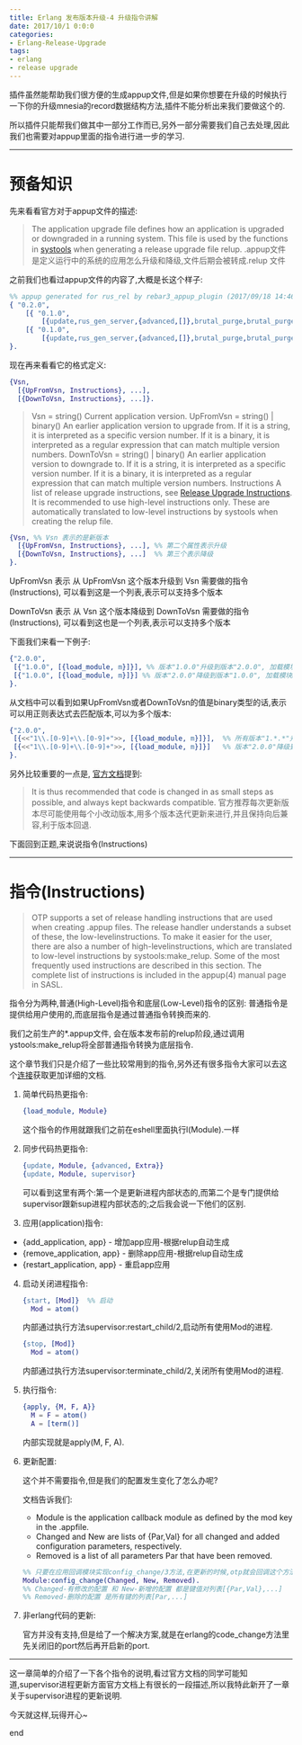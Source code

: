 ```yaml
---
title: Erlang 发布版本升级-4 升级指令讲解
date: 2017/10/1 0:0:0
categories:
- Erlang-Release-Upgrade
tags:
- erlang
- release upgrade
---
```


插件虽然能帮助我们很方便的生成appup文件,但是如果你想要在升级的时候执行一下你的升级mnesia的record数据结构方法,插件不能分析出来我们要做这个的.

所以插件只能帮我们做其中一部分工作而已,另外一部分需要我们自己去处理,因此我们也需要对appup里面的指令进行进一步的学习.

------

# 预备知识

先来看看官方对于appup文件的描述:

> The application upgrade file defines how an application is upgraded or downgraded in a running system.
> This file is used by the functions in [systools](http://erlang.org/doc/man/systools.html) when generating a release upgrade file relup.
> .appup文件是定义运行中的系统的应用怎么升级和降级,文件后期会被转成.relup 文件

之前我们也看过appup文件的内容了,大概是长这个样子:

```erlang
%% appup generated for rus_rel by rebar3_appup_plugin (2017/09/18 14:46:53)
{ "0.2.0",
    [{ "0.1.0",
        [{update,rus_gen_server,{advanced,[]},brutal_purge,brutal_purge,[]}] }],
    [{ "0.1.0",
        [{update,rus_gen_server,{advanced,[]},brutal_purge,brutal_purge,[]}] }]
}.
```

现在再来看看它的格式定义:

```erlang
{Vsn,
  [{UpFromVsn, Instructions}, ...],
  [{DownToVsn, Instructions}, ...]}.
```

> Vsn = string()
> Current application version.
> UpFromVsn = string() | binary()
> An earlier application version to upgrade from. If it is a string, it is interpreted as a specific version number. If it is a binary, it is interpreted as a regular expression that can match multiple version numbers.
> DownToVsn = string() | binary()
> An earlier application version to downgrade to. If it is a string, it is interpreted as a specific version number. If it is a binary, it is interpreted as a regular expression that can match multiple version numbers.
> Instructions
> A list of release upgrade instructions, see [Release Upgrade Instructions](http://erlang.org/doc/man/appup.html#Release%20Upgrade%20Instructions). It is recommended to use high-level instructions only. These are automatically translated to low-level instructions by systools when creating the relup file.

```erlang
{Vsn, %% Vsn 表示的是新版本
  [{UpFromVsn, Instructions}, ...], %% 第二个属性表示升级
  [{DownToVsn, Instructions}, ...]  %% 第三个表示降级
}.
```

UpFromVsn 表示 从 UpFromVsn 这个版本升级到 Vsn 需要做的指令(Instructions), 可以看到这是一个列表,表示可以支持多个版本

DownToVsn 表示 从 Vsn 这个版本降级到 DownToVsn 需要做的指令(Instructions), 可以看到这也是一个列表,表示可以支持多个版本

下面我们来看一下例子:

```erlang
{"2.0.0",
 [{"1.0.0", [{load_module, m}]}], %% 版本"1.0.0"升级到版本"2.0.0", 加载模块m
 [{"1.0.0", [{load_module, m}]}] %% 版本"2.0.0"降级到版本"1.0.0", 加载模块m
}.
```

从文档中可以看到如果UpFromVsn或者DownToVsn的值是binary类型的话,表示可以用正则表达式去匹配版本,可以为多个版本:

```erlang
{"2.0.0",
 [{<<"1\\.[0-9]+\\.[0-9]+">>, [{load_module, m}]}],  %% 所有版本"1.*.*"升级到版本"2.0.0", 加载模块m
 [{<<"1\\.[0-9]+\\.[0-9]+">>, [{load_module, m}]}]   %% 版本"2.0.0"降级到所有版本"1.*.*", 加载模块m
}.
```

另外比较重要的一点是, [官方文档](http://erlang.org/doc/design_principles/release_handling.html)提到:

> It is thus recommended that code is changed in as small steps as possible, and always kept backwards compatible. 官方推荐每次更新版本尽可能使用每个小改动版本,用多个版本迭代更新来进行,并且保持向后兼容,利于版本回退.

下面回到正题,来说说指令(Instructions)

------

# 指令(Instructions)

> OTP supports a set of release handling instructions that are used when creating .appup files. The release handler understands a subset of these, the low-levelinstructions. To make it easier for the user, there are also a number of high-levelinstructions, which are translated to low-level instructions by systools:make_relup.
> Some of the most frequently used instructions are described in this section. The complete list of instructions is included in the appup(4) manual page in SASL.

指令分为两种,普通(High-Level)指令和底层(Low-Level)指令的区别: 普通指令是提供给用户使用的,而底层指令是通过普通指令转换而来的.

我们之前生产的*.appup文件, 会在版本发布前的relup阶段,通过调用ystools:make_relup将全部普通指令转换为底层指令.

这个章节我们只是介绍了一些比较常用到的指令,另外还有很多指令大家可以去这个[连接](http://erlang.org/doc/man/appup.html)获取更加详细的文档.

1. 简单代码热更指令:

   ```erlang
   {load_module, Module}
   ```

   这个指令的作用就跟我们之前在eshell里面执行l(Module).一样


2. 同步代码热更指令:

   ```erlang
   {update, Module, {advanced, Extra}}
   {update, Module, supervisor}
   ```

   可以看到这里有两个:第一个是更新进程内部状态的,而第二个是专门提供给supervisor跟新sup进程内部状态的;之后我会说一下他们的区别.


3. 应用(application)指令:

- {add_application, app} - 增加app应用-根据relup自动生成
- {remove_application, app} - 删除app应用-根据relup自动生成
- {restart_application, app} - 重启app应用

4. 启动关闭进程指令:

   ```erlang
   {start, [Mod]}  %% 启动
     Mod = atom()
   ```

   内部通过执行方法supervisor:restart_child/2,启动所有使用Mod的进程.

   ```erlang
   {stop, [Mod]}
     Mod = atom()
   ```

   内部通过执行方法supervisor:terminate_child/2,关闭所有使用Mod的进程.


5. 执行指令:

   ```erlang
   {apply, {M, F, A}}
     M = F = atom()
     A = [term()]
   ```

   内部实现就是apply(M, F, A).


6. 更新配置:

   这个并不需要指令,但是我们的配置发生变化了怎么办呢?

   文档告诉我们:

   * Module is the application callback module as defined by the mod key in the .appfile.
   * Changed and New are lists of {Par,Val} for all changed and added configuration parameters, respectively.
   * Removed is a list of all parameters Par that have been removed.

   ```erlang
   %% 只要在应用回调模块实现config_change/3方法,在更新的时候,otp就会回调这个方法
   Module:config_change(Changed, New, Removed).
   %% Changed-有修改的配置 和 New-新增的配置 都是键值对列表[{Par,Val},...]
   %% Removed-删除的配置 是所有键的列表[Par,...]
   ```


7. 非erlang代码的更新:

   官方并没有支持,但是给了一个解决方案,就是在erlang的code_change方法里先关闭旧的port然后再开启新的port.

------

这一章简单的介绍了一下各个指令的说明,看过官方文档的同学可能知道,supervisor进程更新方面官方文档上有很长的一段描述,所以我特此新开了一章关于supervisor进程的更新说明.

今天就这样,玩得开心~

end
